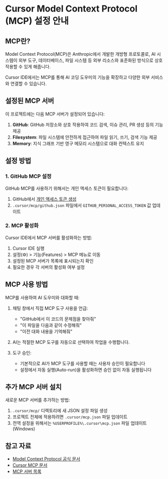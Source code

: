 # Cursor Model Context Protocol (MCP) 설정 안내

## MCP란?

Model Context Protocol(MCP)은 Anthropic에서 개발한 개방형 프로토콜로, AI 시스템이 외부 도구, 데이터베이스, 파일 시스템 등 외부 리소스와 표준화된 방식으로 상호 작용할 수 있게 해줍니다.

Cursor IDE에서는 MCP를 통해 AI 코딩 도우미의 기능을 확장하고 다양한 외부 서비스와 연결할 수 있습니다.

## 설정된 MCP 서버

이 프로젝트에는 다음 MCP 서버가 설정되어 있습니다:

1. **GitHub**: GitHub 저장소와 상호 작용하여 코드 검색, 이슈 관리, PR 생성 등의 기능 제공
2. **Filesystem**: 파일 시스템에 안전하게 접근하여 파일 읽기, 쓰기, 검색 기능 제공
3. **Memory**: 지식 그래프 기반 영구 메모리 시스템으로 대화 컨텍스트 유지

## 설정 방법

### 1. GitHub MCP 설정

GitHub MCP를 사용하기 위해서는 개인 액세스 토큰이 필요합니다:

1. GitHub에서 [개인 액세스 토큰 생성](https://github.com/settings/tokens)
2. `.cursor/mcp/github.json` 파일에서 `GITHUB_PERSONAL_ACCESS_TOKEN` 값 업데이트

### 2. MCP 활성화

Cursor IDE에서 MCP 서버를 활성화하는 방법:

1. Cursor IDE 실행
2. 설정(⚙️) > 기능(Features) > MCP 메뉴로 이동
3. 설정된 MCP 서버가 목록에 표시되는지 확인
4. 필요한 경우 각 서버의 활성화 여부 설정

## MCP 사용 방법

MCP를 사용하여 AI 도우미와 대화할 때:

1. 채팅 창에서 직접 MCP 도구 사용을 언급:
   - "GitHub에서 이 코드의 문제점을 찾아줘"
   - "이 파일을 다음과 같이 수정해줘"
   - "이전 대화 내용을 기억해줘"

2. AI는 적절한 MCP 도구를 자동으로 선택하여 작업을 수행합니다.

3. 도구 승인:
   - 기본적으로 AI가 MCP 도구를 사용할 때는 사용자 승인이 필요합니다
   - 설정에서 자동 실행(Auto-run)을 활성화하면 승인 없이 자동 실행됩니다

## 추가 MCP 서버 설치

새로운 MCP 서버를 추가하는 방법:

1. `.cursor/mcp/` 디렉토리에 새 JSON 설정 파일 생성
2. 프로젝트 전체에 적용하려면 `.cursor/mcp.json` 파일 업데이트
3. 전역 설정을 위해서는 `%USERPROFILE%\.cursor\mcp.json` 파일 업데이트 (Windows)

## 참고 자료

- [Model Context Protocol 공식 문서](https://modelcontextprotocol.io/)
- [Cursor MCP 문서](https://docs.cursor.com/context/model-context-protocol)
- [MCP 서버 목록](https://github.com/modelcontextprotocol/servers) 